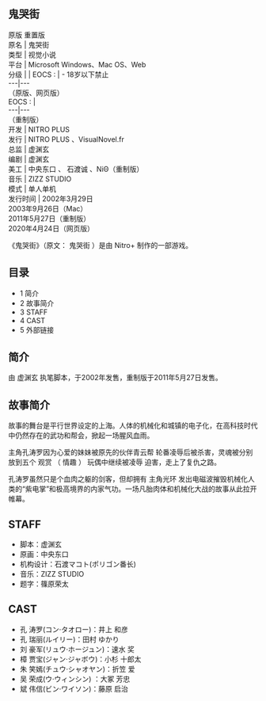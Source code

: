 鬼哭街  
---  
原版  重置版  
原名  |  鬼哭街   
类型  |  视觉小说   
平台  |  Microsoft Windows、Mac OS、Web   
分级  |  |  EOCS  :  |  \- 18岁以下禁止   
---|---  
（原版、网页版）  
EOCS  :  |   
---|---  
（重制版）  
开发  |  NITRO PLUS   
发行  |  NITRO PLUS  、VisualNovel.fr   
总监  |  虚渊玄   
编剧  |  虚渊玄   
美工  |  中央东口  、  石渡诚  、NiΘ（重制版）   
音乐  |  ZIZZ STUDIO   
模式  |  单人单机   
发行时间  |  2002年3月29日   
2003年9月26日（Mac）  
2011年5月27日（重制版）  
2020年4月24日（网页版）  
  
《鬼哭街》（原文：  鬼哭街  ）是由  Nitro+  制作的一部游戏。

##  目录

  * 1  简介 
  * 2  故事简介 
  * 3  STAFF 
  * 4  CAST 
  * 5  外部链接 

##  简介

由  虚渊玄  执笔脚本，于2002年发售，重制版于2011年5月27日发售。

##  故事简介

故事的舞台是平行世界设定的上海。人体的机械化和城镇的电子化，在高科技时代中仍然存在的武功和帮会，掀起一场腥风血雨。

主角孔涛罗因为心爱的妹妹被原先的伙伴青云帮  轮番凌辱后被杀害，灵魂被分别放到五个  观赏  （  情趣  ）  玩偶中继续被凌辱  迫害，走上了复仇之路。

孔涛罗虽然只是个血肉之躯的剑客，但却拥有  主角光环
发出电磁波摧毁机械化人类的“紫电掌”和极高境界的内家气功。一场凡胎肉体和机械化大战的故事从此拉开帷幕。

##  STAFF

  * 脚本：虚渊玄 
  * 原画：中央东口 
  * 机构设计：石渡マコト(ポリゴン番长) 
  * 音乐：ZIZZ STUDIO 
  * 题字：篠原荣太 

##  CAST

  * 孔 涛罗(コン·タオロー)：井上 和彦 
  * 孔 瑞丽(ルイリー)：田村 ゆかり 
  * 刘 豪军(リュウ·ホージュン)：速水 奖 
  * 樟 贾宝(ジャン·ジャボウ)：小杉 十郎太 
  * 朱 笑嫣(チュウ·シャオヤン)：折笠 爱 
  * 吴 荣成(ウ·ウィンシン) ：大冢 芳忠 
  * 斌 伟信(ビン·ワイソン)：藤原 启治 